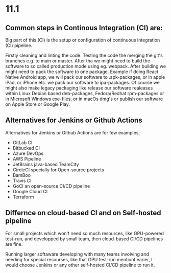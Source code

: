 # 11.1

## Common steps in Continous Integration (CI) are:

Big part of this (CI) is the setup or configuration
of continuous integration (CI) pipeline.

Firstly cleaning and linting the code. Testing the code the merging the git's branches e.g. to main or master.
After tha we might need to build the software to so called production mode using eg. webpack.
After building we might need to pack the software to one package. Example if doing React Native Android app,
we will pack our software to .apk-packages, or in apple iPad, or iPhone etc. we pack our software to ipa-packages.
Of course we might also make legacy packaging like release our software realeases within
Linux Debian based deb-packages, Fedora/Redhat rpm-packages or in Microsoft Windows exe-files,
or in macOs dmg's or publish our software on Apple Store or Google Play.

## Alternatives for Jenkins or Github Actions

Alternatives for Jenkins or Github Actions
are for few examples:
- GitLab CI
- Bitbucked CI
- Azure DevOps
- AWS Pipeline
- JetBrains java-based TeamCity
- CircleCI specially for Open-source projects
- BamBoo
- Travis CI
- GoCI an open-source CI/CD pipeline
- Google Cloud CI
- Terraform


## Differnce on cloud-based CI and on Self-hosted pipeline

For small projects which won't need so much resources, like GPU-powered test-run,
and developped by small team, then cloud-based CI/CD pipelines are fine.

Running larger softaware developing with many teams involving and needing
for special resourses, like that GPU test-run mentiont earier,
I would choose Jenkins or any other self-hosted CI/CD pipeline to run it.


